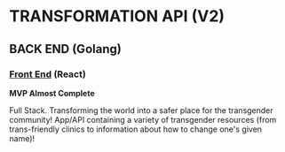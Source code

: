 # TRANSFORMATION API (V2)
## BACK END (Golang)
### [Front End](https://github.com/themarkfullton/transformation-app-v2) (React)

__MVP Almost Complete__

Full Stack. Transforming the world into a safer place for the transgender community! App/API containing a variety of transgender resources (from trans-friendly clinics to information about how to change one's given name)!
